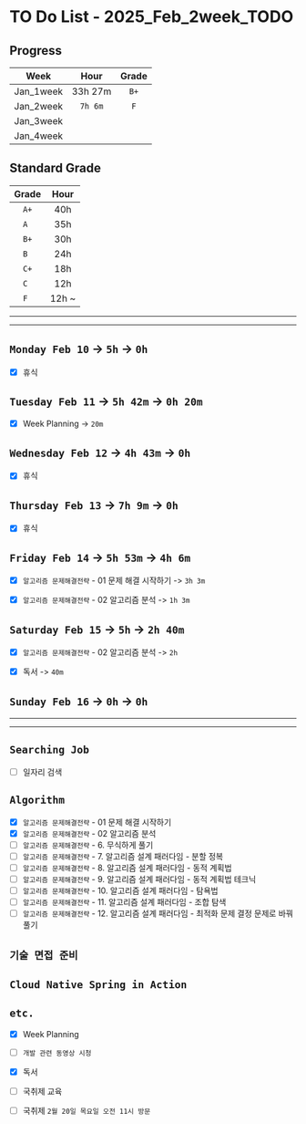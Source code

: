 # TO Do List - 2025_Feb_2week_TODO

## Progress
| Week | Hour | Grade |
|:---:|:---:|:---:|
|Jan_1week|33h 27m|`B+`|
|Jan_2week|`7h 6m`|`F`|
|Jan_3week|||
|Jan_4week|||


## Standard Grade
| Grade | Hour |
|:---:|:---:|
|`A+`|40h|
|`A `|35h|
|`B+`|30h|
|`B `|24h|
|`C+`|18h|
|`C `|12h|
|`F `|12h ~|


---
---

## `Monday Feb 10` -> `5h` -> `0h`
- [x] 휴식


## `Tuesday Feb 11` -> `5h 42m` -> `0h 20m`
- [x] Week Planning -> `20m`


## `Wednesday Feb 12` ->  `4h 43m` -> `0h`
- [x] 휴식

 
## `Thursday Feb 13` -> `7h 9m` -> `0h`
- [x] 휴식


## `Friday Feb 14` -> `5h 53m` -> `4h 6m`
- [x] `알고리즘 문제해결전략` - 01 문제 해결 시작하기 -> `3h 3m`
- [x] `알고리즘 문제해결전략` - 02 알고리즘 분석 -> `1h 3m`


## `Saturday Feb 15` -> `5h` -> `2h 40m`
- [x] `알고리즘 문제해결전략` - 02 알고리즘 분석 -> `2h`
- [x] 독서 -> `40m`


## `Sunday Feb 16` -> `0h` -> `0h`



---
---
## `Searching Job`
- [ ] 일자리 검색


## `Algorithm`
- [x] `알고리즘 문제해결전략` - 01 문제 해결 시작하기
- [x] `알고리즘 문제해결전략` - 02 알고리즘 분석
- [ ] `알고리즘 문제해결전략` - 6. 무식하게 풀기
- [ ] `알고리즘 문제해결전략` - 7. 알고리즘 설계 패러다임 - 분할 정복
- [ ] `알고리즘 문제해결전략` - 8. 알고리즘 설계 패러다임 - 동적 계획법
- [ ] `알고리즘 문제해결전략` - 9. 알고리즘 설계 패러다임 - 동적 계획법 테크닉
- [ ] `알고리즘 문제해결전략` - 10. 알고리즘 설계 패러다임 - 탐욕법
- [ ] `알고리즘 문제해결전략` - 11. 알고리즘 설계 패러다임 - 조합 탐색
- [ ] `알고리즘 문제해결전략` - 12. 알고리즘 설계 패러다임 - 최적화 문제 결정 문제로 바꿔 풀기

## `기술 면접 준비`



## `Cloud Native Spring in Action`



## `etc.`
- [x] Week Planning
- [ ] `개발 관련 동영상 시청`
- [x] 독서 
- [ ] 국취제 교육
- [ ] 국취제 `2월 20일 목요일 오전 11시 방문`



<!-- ## `Spring`
- [ ] `Cloud Native Spring In Action` -->


<!-- 
## `Java`
## `OPIc`
## `토익` 
-->





